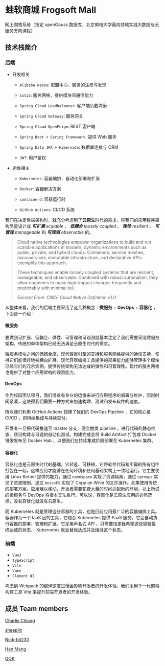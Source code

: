 # 蛙软商城 Frogsoft Mall

网上购物系统（指定 openGauss 数据库，北京邮电大学面向领域实践大数据与云服务方向课程）

## 技术栈简介

### 后端

- 开发相关

  - `Alibaba Nacos`: 配置中心、服务的注册与发现

  - `Istio`: 服务网格，提供模块间通信能力

  - `Spring Cloud Loadbalancer`: 客户端负载均衡

  - `Spring Cloud Gateway`: 服务网关

  - `Spring Cloud OpenFeign`: REST 客户端

  - `Spring Boot + Spring Framework`: 提供 Web 服务

  - `Spring Data JPA + Hibernate`: 数据库连接与 ORM

  - `JWT`: 用户鉴权

- 运维相关

  - `Kubernetes`: 容器编排、自动化部署和扩展

  - `Docker`: 容器解决方案

  - `containerd`: 容器运行时
  
  - `GitHub Actions`: CI/CD 系统

我们在决定后端架构时，就充分考虑到了**云原生**时代的需求，将我们的应用程序架构尽量设计成 ***可扩展*** *scalable* 、 ***低耦合*** *loosely coupled* 、 ***弹性*** *resilient* 、 ***可管理*** *manageable* 和 ***可观测*** *observable* 的。

> Cloud native technologies empower organizations to build and run scalable applications in modern, dynamic environments such as public, private, and hybrid clouds. Containers, service meshes, microservices, immutable infrastructure, and declarative APIs exemplify this approach.
>
> These techniques enable loosely coupled systems that are resilient, manageable, and observable. Combined with robust automation, they allow engineers to make high-impact changes frequently and predictably with minimal toil.
>
> *Excerpt From: CNCF Cloud Native Definition v1.0*

从整体来看，我们的后端主要采用了这几种概念：**微服务** + **DevOps** + **容器化** ，下面逐一介绍：

#### 微服务

要做到可扩展、低耦合、弹性、可管理和可观测就基本注定了我们需要采用微服务架构，传统的单体架构已经无法满足云原生时代的需求。

微服务模块之间的低耦合度、现代容器引擎的支持和服务网格提供的通信支持，使得它们能很好地被横向扩展。现代容器编排工具提供的部署能力能够管理多个模块已经它们的冗余实例，提供传统架构无法达成的弹性和可管理性。现代的服务网格也提供了对整个应用架构的观测能力。

#### DevOps

作为校园团队项目，我们很难有专业的运维来进行应用程序的部署与维护，同时时间紧凑，这使得我们需要一种方式来加速构建、测试和发布软件的速度。

所以我们利用 GitHub Actions 搭建了我们的 DevOps Pipeline ，它的核心是 CI/CD ，即持续集成与持续交付。

开发者一旦把代码推送至 master 分支，便会触发 pipeline ，进行代码的静态检查、项目构建与可选的自动化测试。构建完成会将 Build Artifact 打包成 Docker 镜像发布至 Docker Hub ，以便我们在持续集成阶段部署至 Kubernetes 集群。

#### 容器化

容器化也是云原生时代的基础，它轻量、可移植，它将软件代码和所需的所有组件打包在一起，这样应用才能够在任何环境和任何基础架构上一致地运行。它主要使用 Linux Kernel 提供的能力，通过 `namespace` 实现了资源隔离，通过 `cgroups` 实现了资源限制，通过 `UnionFS` 实现了 Copy on Write 的文件操作。如果使用传统的部署方案，应用难以移动，开发者需要花费大量的时间适配新的环境，以上所说的微服务与 DevOps 将根本无法推行。可以说，容器化是云原生应用的必然选择，没有容器化就没有云原生。

而 Kubernetes 就是管理这些容器的工具，也是目前应用最广泛的容器编排工具。容器作为一个 IaaS 层的工具，它结合 Kubernetes 提供 PaaS 服务。它会自动执行容器的部署、管理和扩展。它采用声名式 API ，只需要指定我希望这些容器最终达成的状态， Kubernetes 就会替我达成并且维持这个状态。

### 前端

- `Vue3`
- `TypeScript`
- `Vite`
- `Vuex`
- `Element UI`

考虑到 Webpack 的编译速度过慢会影响开发者的开发体验，我们采用下一代前端构建工具 Vite 来提升前端开发者的开发体验。



## 成员 Team members

[Charlie Chiang](https://github.com/charlie0129)

[sheeplin](https://github.com/FrogDar)

[Nick-bit233](https://github.com/Nick-bit233)

[Han Meng](https://github.com/NILIKUO)

[QQK](https://github.com/QQKdeGit)

